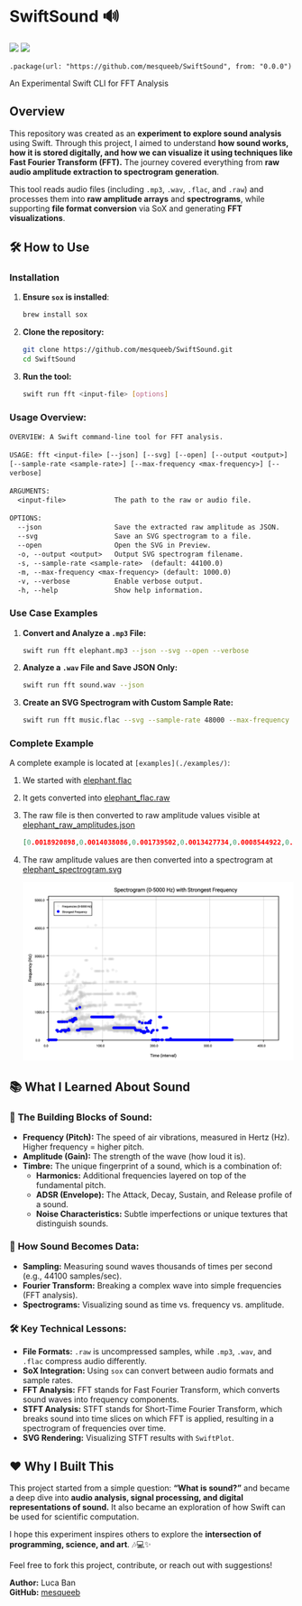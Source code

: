 # SwiftSound 🔊

[![](https://img.shields.io/endpoint?url=https%3A%2F%2Fswiftpackageindex.com%2Fapi%2Fpackages%2Fmesqueeb%2FSwiftSound%2Fbadge%3Ftype%3Dswift-versions)](https://swiftpackageindex.com/mesqueeb/SwiftSound)
[![](https://img.shields.io/endpoint?url=https%3A%2F%2Fswiftpackageindex.com%2Fapi%2Fpackages%2Fmesqueeb%2FSwiftSound%2Fbadge%3Ftype%3Dplatforms)](https://swiftpackageindex.com/mesqueeb/SwiftSound)

```
.package(url: "https://github.com/mesqueeb/SwiftSound", from: "0.0.0")
```

An Experimental Swift CLI for FFT Analysis

## Overview

This repository was created as an **experiment to explore sound analysis** using Swift. Through this project, I aimed to understand **how sound works, how it is stored digitally, and how we can visualize it using techniques like Fast Fourier Transform (FFT).** The journey covered everything from **raw audio amplitude extraction to spectrogram generation**.

This tool reads audio files (including `.mp3`, `.wav`, `.flac`, and `.raw`) and processes them into **raw amplitude arrays** and **spectrograms**, while supporting **file format conversion** via SoX and generating **FFT visualizations**.

## 🛠️ How to Use

### **Installation**

1. **Ensure `sox` is installed**:
   ```bash
   brew install sox
   ```
2. **Clone the repository:**
   ```bash
   git clone https://github.com/mesqueeb/SwiftSound.git
   cd SwiftSound
   ```
3. **Run the tool:**
   ```bash
   swift run fft <input-file> [options]
   ```

### **Usage Overview:**

```
OVERVIEW: A Swift command-line tool for FFT analysis.

USAGE: fft <input-file> [--json] [--svg] [--open] [--output <output>] [--sample-rate <sample-rate>] [--max-frequency <max-frequency>] [--verbose]

ARGUMENTS:
  <input-file>            The path to the raw or audio file.

OPTIONS:
  --json                  Save the extracted raw amplitude as JSON.
  --svg                   Save an SVG spectrogram to a file.
  --open                  Open the SVG in Preview.
  -o, --output <output>   Output SVG spectrogram filename.
  -s, --sample-rate <sample-rate>  (default: 44100.0)
  -m, --max-frequency <max-frequency> (default: 1000.0)
  -v, --verbose           Enable verbose output.
  -h, --help              Show help information.
```

### Use Case Examples

1. **Convert and Analyze a `.mp3` File:**

   ```bash
   swift run fft elephant.mp3 --json --svg --open --verbose
   ```

2. **Analyze a `.wav` File and Save JSON Only:**

   ```bash
   swift run fft sound.wav --json
   ```

3. **Create an SVG Spectrogram with Custom Sample Rate:**
   ```bash
   swift run fft music.flac --svg --sample-rate 48000 --max-frequency 5000
   ```

### Complete Example

A complete example is located at `[examples](./examples/)`:

1. We started with [elephant.flac](./examples/elephant.flac)
2. It gets converted into [elephant_flac.raw](./examples/elephant_flac.raw)
3. The raw file is then converted to raw amplitude values visible at [elephant_raw_amplitudes.json](./examples/elephant_raw_amplitudes.json)

   ```json
   [0.0018920898,0.0014038086,0.001739502,0.0013427734,0.0008544922,0.0007324219,-0.00012207031,-0.00036621094,-0.00048828125,-0.00076293945,-0.00033569336,-0.00088500977,0.00012207031,-0.00039672852,0.0004272461,-0.00021362305,0.00021362305,-0.00021362305,0,-0.0005187988,3.0517578e-05,-0.00039672852,0.00015258789,-0.0005493164,0.00091552734,6.1035156e-05,0.0014038086,0.00076293945,0.0013427734,0.00076293945,0.00061035156,0.00033569336,9.1552734e-05,-0.00021362305,-0.00018310547,...]
   ```

4. The raw amplitude values are then converted into a spectrogram at [elephant_spectrogram.svg](./examples/elephant_spectrogram.svg)

   ![elephant_spectrogram](./examples/elephant_spectrogram.svg)

## 📚 What I Learned About Sound

### 🧩 **The Building Blocks of Sound:**

- **Frequency (Pitch):** The speed of air vibrations, measured in Hertz (Hz). Higher frequency = higher pitch.
- **Amplitude (Gain):** The strength of the wave (how loud it is).
- **Timbre:** The unique fingerprint of a sound, which is a combination of:
  - **Harmonics:** Additional frequencies layered on top of the fundamental pitch.
  - **ADSR (Envelope):** The Attack, Decay, Sustain, and Release profile of a sound.
  - **Noise Characteristics:** Subtle imperfections or unique textures that distinguish sounds.

### 🎨 **How Sound Becomes Data:**

- **Sampling:** Measuring sound waves thousands of times per second (e.g., 44100 samples/sec).
- **Fourier Transform:** Breaking a complex wave into simple frequencies (FFT analysis).
- **Spectrograms:** Visualizing sound as time vs. frequency vs. amplitude.

### 🛠️ **Key Technical Lessons:**

- **File Formats:** `.raw` is uncompressed samples, while `.mp3`, `.wav`, and `.flac` compress audio differently.
- **SoX Integration:** Using `sox` can convert between audio formats and sample rates.
- **FFT Analysis:** FFT stands for Fast Fourier Transform, which converts sound waves into frequency components.
- **STFT Analysis:** STFT stands for Short-Time Fourier Transform, which breaks sound into time slices on which FFT is applied, resulting in a spectrogram of frequencies over time.
- **SVG Rendering:** Visualizing STFT results with `SwiftPlot`.

## ❤️ Why I Built This

This project started from a simple question: **“What is sound?”** and became a deep dive into **audio analysis, signal processing, and digital representations of sound.** It also became an exploration of how Swift can be used for scientific computation.

I hope this experiment inspires others to explore the **intersection of programming, science, and art**. 🎶💻✨

Feel free to fork this project, contribute, or reach out with suggestions!

**Author:** Luca Ban  
**GitHub:** [mesqueeb](https://github.com/mesqueeb)
